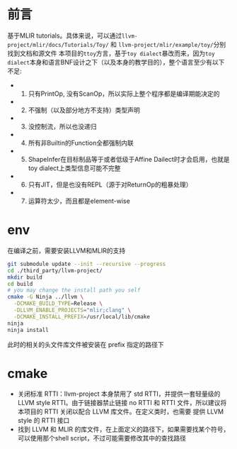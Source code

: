 # 前言
基于MLIR tutorials。具体来说，可以通过`llvm-project/mlir/docs/Tutorials/Toy/` 和 `llvm-project/mlir/example/toy/`分别找到文档和源文件
本项目的`ttoy`方言，基于`toy dialect`暴改而来，因为`toy dialect`本身和语言BNF设计之下（以及本身的教学目的），整个语言至少有以下不足:
- 1. 只有PrintOp, 没有ScanOp，所以实际上整个程序都是编译期能决定的
- 2. 不强制（以及部分地方不支持）类型声明
- 3. 没控制流，所以也没递归
- 4. 所有非Builtin的Function全都强制内联
- 5. ShapeInfer在目标制品等于或者低级于Affine Dailect时才会启用，也就是toy dialect上类型信息可能不完整
- 6. 只有JIT，但是也没有REPL（源于对ReturnOp的粗暴处理）
- 7. 运算符太少，而且都是element-wise
# env
在编译之前，需要安装LLVM和MLIR的支持
```bash
git submodule update --init --recursive --progress
cd ./third_party/llvm-project/
mkdir build
cd build
# you may change the install path you self
cmake -G Ninja ../llvm \
  -DCMAKE_BUILD_TYPE=Release \
  -DLLVM_ENABLE_PROJECTS="mlir;clang" \
  -DCMAKE_INSTALL_PREFIX=/usr/local/lib/cmake
ninja
ninja install
```
此时的相关的头文件库文件被安装在 prefix 指定的路径下
# cmake
- 关闭标准 RTTI：llvm-project 本身禁用了 std RTTI，并提供一套轻量级的 LLVM style RTTI。由于链接器禁止链接 no RTTI 和 RTTI 文件，所以建议将本项目的 RTTI 关闭以配合 LLVM 库文件。在定义类时，也需要 提供 LLVM style 的 RTTI 接口
- 找到 LLVM 和 MLIR 的库文件，在上面定义的路径下，如果需要找某个符号，可以使用那个shell script，不过可能需要修改其中的查找路径